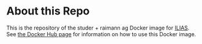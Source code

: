 # About this Repo

This is the repository of the studer + raimann ag Docker image for
[ILIAS](https://www.ilias.de). See [the Docker Hub
page](https://hub.docker.com/r/srsolutions/ilias/) for information on how to use
this Docker image.
